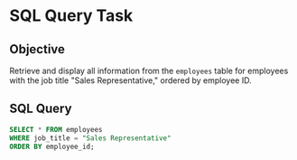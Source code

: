 # SQL Query Task

## Objective
Retrieve and display all information from the `employees` table for employees with the job title "Sales Representative," ordered by employee ID.

## SQL Query

```sql
SELECT * FROM employees
WHERE job_title = "Sales Representative"
ORDER BY employee_id;
